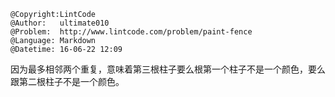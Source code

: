```
@Copyright:LintCode
@Author:   ultimate010
@Problem:  http://www.lintcode.com/problem/paint-fence
@Language: Markdown
@Datetime: 16-06-22 12:09
```

因为最多相邻两个重复，意味着第三根柱子要么根第一个柱子不是一个颜色，要么跟第二根柱子不是一个颜色。